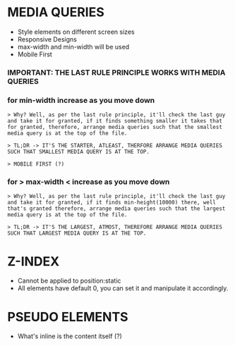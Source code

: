 # MEDIA QUERIES

- Style elements on different screen sizes
- Responsive Designs
- max-width and min-width will be used
- Mobile First 
### IMPORTANT: THE LAST RULE PRINCIPLE WORKS WITH MEDIA QUERIES
### for  min-width  increase as you move down
    > Why? Well, as per the last rule principle, it'll check the last guy and take it for granted, if it finds something smaller it takes that for granted, therefore, arrange media queries such that the smallest media query is at the top of the file.

    > TL;DR -> IT'S THE STARTER, ATLEAST, THERFORE ARRANGE MEDIA QUERIES SUCH THAT SMALLEST MEDIA QUERY IS AT THE TOP.

    > MOBILE FIRST (?)

### for > max-width < increase as you move down
    > Why? Well, as per the last rule principle, it'll check the last guy and take it for granted, if it finds min-height(10000) there, well that's granted therefore, arrange media queries such that the largest media query is at the top of the file.

    > TL;DR -> IT'S THE LARGEST, ATMOST, THEREFORE ARRANGE MEDIA QUERIES SUCH THAT LARGEST MEDIA QUERY IS AT THE TOP.   

# Z-INDEX

- Cannot be applied to position:static
- All elements have default 0, you can set it and manipulate it accordingly.

# PSEUDO ELEMENTS

- What's inline is the content itself (?)
